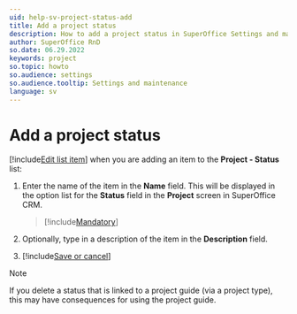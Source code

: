 ```yaml
---
uid: help-sv-project-status-add
title: Add a project status
description: How to add a project status in SuperOffice Settings and maintenance
author: SuperOffice RnD
so.date: 06.29.2022
keywords: project
so.topic: howto
so.audience: settings
so.audience.tooltip: Settings and maintenance
language: sv
---
```


# Add a project status

[!include[Edit list item](includes/edit-list-item.md)] when you are adding an item to the **Project - Status** list:

1. Enter the name of the item in the **Name** field. This will be displayed in the option list for the **Status** field in the **Project** screen in SuperOffice CRM.

    > [!include[Mandatory](includes/note-mandatory-field.md)]

2. Optionally, type in a description of the item in the **Description** field.

3. [!include[Save or cancel](includes/save-or-cancel.md)]

> [!NOTE]
> If you delete a status that is linked to a project guide (via a project type), this may have consequences for using the project guide.

